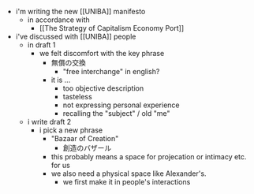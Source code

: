 - i'm writing the new [[UNIBA]] manifesto
	- in accordance with
		- [[The Strategy of Capitalism Economy Port]]
- i've discussed with [[UNIBA]] people
	- in draft 1
		- we felt discomfort with the key phrase
			- 無償の交換
				- "free interchange" in english?
			- it is ...
				- too objective description
				- tasteless
				- not expressing personal experience
				- recalling the "subject" / old "me"
	- i write draft 2
		- i pick a new phrase
			- "Bazaar of Creation"
				- 創造のバザール
			- this probably means a space for projecation or intimacy etc. for us
			- we also need a physical space like Alexander's.
				- we first make it in people's interactions